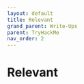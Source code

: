 ```yaml
---
layout: default
title: Relevant
grand_parent: Write-Ups
parent: TryHackMe
nav_order: 2
---
```


# Relevant
